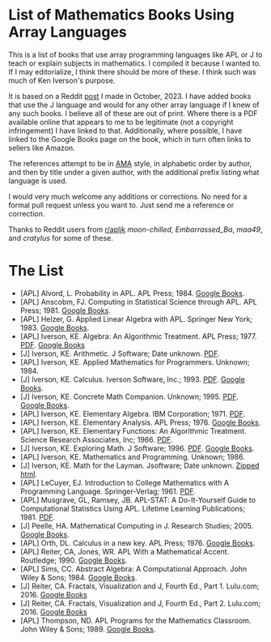 List of Mathematics Books Using Array Languages
===============================================

This is a list of books that use array programming languages like APL or J to teach or explain subjects in mathematics. I compiled it because I wanted to. If I may editorialize, I think there should be more of these. I think such was much of Ken Iverson's purpose.

It is based on a Reddit [post](https://www.reddit.com/r/apljk/comments/17b3lig/apl_math_books/) I made in October, 2023. I have added books that use the J language and would for any other array language if I knew of any such books. 
I believe all of these are out of print. Where there is a PDF available online that appears to me to be legitimate (not a copyright infringement) I have linked to that. Additionally, where possible, I have linked to the Google Books page on the book, which in turn often links to sellers like Amazon.

The references attempt to be in [AMA](https://owl.purdue.edu/owl/research_and_citation/ama_style/index.html) style, in alphabetic order by author, and then by title under a given author, with the additional prefix listing what language is used.

I would very much welcome any additions or corrections. No need for a formal pull request unless you want to. Just send me a reference or correction.

Thanks to Reddit users from [r/apljk](https://www.reddit.com/r/apljk/) *moon-chilled*, *Embarrassed_Ba*, *maa49*, and *cratylus* for some of these.


The List
========

- [APL] Alvord, L. Probability in APL. APL Press; 1984. [Google Books](https://www.google.com/books/edition/Probability_in_APL/R3djPQAACAAJ?hl=en).
- [APL] Anscobm, FJ. Computing in Statistical Science through APL. APL Press; 1981. [Google Books](https://www.google.com/books/edition/Computing_in_Statistical_Science_through/FzXVBwAAQBAJ?hl=en&gbpv=0).
- [APL] Helzer, G. Applied Linear Algebra with APL. Springer New York; 1983. [Google Books](https://www.google.com/books/edition/Applied_Linear_Algebra_with_APL/EPkZAQAAIAAJ?hl=en&gbpv=0&bsq=Helzer,%20G.%20Applied%20Linear%20Algebra%20with%20APL.).
- [APL] Iverson, KE. Algebra: An Algorithmic Treatment. APL Press; 1977. [PDF](http://www.jsoftware.com/books/pdf/algebra.pdf). [Google Books](https://www.google.com/books/edition/Algebra/rVorAAAAYAAJ?hl=en&gbpv=0&bsq=Iverson,%20KE.%20Algebra:%20An%20Algorithmic%20Treatment.)
- [J] Iverson, KE. Arithmetic. J Software; Date unknown. [PDF](http://www.jsoftware.com/books/pdf/arithmetic.pdf). 
- [APL] Iverson, KE. Applied Mathematics for Programmers. Unknown; 1984.
- [J] Iverson, KE. Calculus. Iverson Software, Inc.; 1993. [PDF](http://www.jsoftware.com/books/pdf/calculus.pdf). [Google Books](https://www.google.com/books/edition/Calculus/TfylPwAACAAJ?hl=en).
- [J] Iverson, KE. Concrete Math Companion. Unknown; 1995. [PDF](http://www.jsoftware.com/books/pdf/cmc.pdf). [Google Books](https://www.google.com/books/edition/Concrete_Math_Companion/xKfiAAAACAAJ?hl=en).
- [APL] Iverson, KE. Elementary Algebra. IBM Corporation; 1971. [PDF](https://www.softwarepreservation.org/projects/apl/Papers/ElementaryAlgebra).
- [APL] Iverson, KE. Elementary Analysis. APL Press; 1976. [Google Books](https://www.google.com/books/edition/Elementary_Analysis/WvcpAQAAMAAJ?hl=en&gbpv=0&bsq=Iverson,%20KE.%20Elementary%20Analysis.).
- [APL] Iverson, KE. Elementary Functions: An Algorithmic Treatment. Science Research Associates, Inc; 1966. [PDF](https://www.jsoftware.com/papers/Elementary_Functions.pdf).
- [J] Iverson, KE. Exploring Math. J Software; 1996. [PDF](http://www.jsoftware.com/books/pdf/expmath.pdf). [Google Books](https://www.google.com/books/edition/Exploring_Math/R-dAtwAACAAJ?hl=en).
- [APL] Iverson, KE. Mathematics and Programming. Unknown; 1986.
- [J] Iverson, KE. Math for the Layman. Jsoftware; Date unknown. [Zipped html](http://www.jsoftware.com/books/pdf/mftl.zip).
- [APL] LeCuyer, EJ. Introduction to College Mathematics with A Programming Language. Springer-Verlag; 1961. [PDF](https://www.softwarepreservation.org/projects/apl/Books/CollegeMathematicswithAPL).
- [APL] Musgrave, GL, Ramsey, JB. APL-STAT: A Do-It-Yourself Guide to Computational Statistics Using APL. Lifetime Learning Publications; 1981. [PDF](https://www.softwarepreservation.org/projects/apl/Books/198100_APL-STAT.pdf).
- [J] Peelle, HA. Mathematical Computing in J. Research Studies; 2005. [Google Books](https://www.google.com/books/edition/Mathematical_Computing_in_J_Introduction/5tWzAAAACAAJ?hl=en).
- [APL] Orth, DL. Calculus in a new key. APL Press; 1976. [Google Books](https://www.google.com/books/edition/Calculus_in_a_New_Key/a43WAAAAMAAJ?hl=en).
- [APL] Reiter, CA, Jones, WR. APL With a Mathematical Accent. Routledge; 1990. [Google Books](https://www.google.com/books/edition/APL_with_a_Mathematical_Accent/lJfnswEACAAJ?hl=en).
- [APL] Sims, CC. Abstract Algebra: A Computational Approach. John Wiley & Sons; 1984. [Google Books](https://www.google.com/books/edition/Abstract_Algebra/5TlPAQAAIAAJ?hl=en&gbpv=0&bsq=%22Abstract%20Algebra:%20A%20Computational%20Approach%22).
- [J] Reiter, CA. Fractals, Visualization and J, Fourth Ed., Part 1. Lulu.com; 2016. [Google Books](https://www.google.com/books/edition/Fractals_Visualization_and_J_Fourth_edit/Qs2kCwAAQBAJ?hl=en)
- [J] Reiter, CA. Fractals, Visualization and J, Fourth Ed., Part 2. Lulu.com; 2016. [Google Books](https://www.google.com/books/edition/Fractals_Visualization_and_J_4th_edition/TUiUDgAAQBAJ?hl=en)
- [APL] Thompson, ND. APL Programs for the Mathematics Classroom. John Wiley & Sons; 1989. [Google Books](https://www.google.com/books/edition/APL_Programs_for_the_Mathematics_Classro/CwKFAAAAIAAJ?hl=en).

